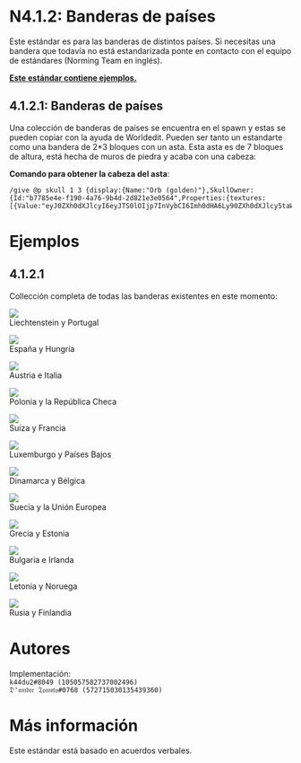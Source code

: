 # N4.1.2:  Banderas de países

Este estándar es para las banderas de distintos países. Si necesitas una bandera que todavía no está estandarizada ponte en contacto con el equipo de estándares (Norming Team en inglés).

**[Este estándar contiene ejemplos.](#examples)**

## 4.1.2.1:  Banderas de países

Una colección de banderas de países se encuentra en el spawn y estas se pueden copiar con la ayuda de Worldedit. Pueden ser tanto un estandarte como una bandera de 2*3 bloques con un asta. Esta asta es de 7 bloques de altura, está hecha de muros de piedra y acaba con una cabeza:

**Comando para obtener la cabeza del asta**:
```
/give @p skull 1 3 {display:{Name:"Orb (golden)"},SkullOwner:{Id:"b7785e4e-f190-4a76-9b4d-2d821e3e0564",Properties:{textures:[{Value:"eyJ0ZXh0dXJlcyI6eyJTS0lOIjp7InVybCI6Imh0dHA6Ly90ZXh0dXJlcy5taW5lY3JhZnQubmV0L3RleHR1cmUvNDUyZGNhNjhjOGY4YWY1MzNmYjczN2ZhZWVhY2JlNzE3Yjk2ODc2N2ZjMTg4MjRkYzJkMzdhYzc4OWZjNzcifX19"}]}}}
```

# Ejemplos

## 4.1.2.1
Collección completa de todas las banderas existentes en este momento:

![](https://i.imgur.com/7054378.png)  
Liechtenstein y Portugal

![](https://i.imgur.com/aZbCpW7.png)  
España y Hungría

![](https://i.imgur.com/VOT4osQ.png)  
Austria e Italia

![](https://i.imgur.com/vqL9SiN.png)  
Polonia y la República Checa

![](https://i.imgur.com/VFJ4GsI.png)  
Suíza y Francia

![](https://i.imgur.com/sg7j9mz.png)  
Luxemburgo y Países Bajos

![](https://i.imgur.com/tTat5VT.png)  
Dinamarca y Bélgica

![](https://i.imgur.com/Zu9ipmL.png)  
Suecia y la Unión Europea

![](https://i.imgur.com/LwqvD9l.png)  
Grecia y Estonia

![](https://i.imgur.com/I8KRfM2.png)  
Bulgaria e Irlanda

![](https://i.imgur.com/JHzAl7A.png)  
Letonia y Noruega

![](https://i.imgur.com/jD6P2Nh.png)  
Rusia y Finlandia

# Autores

Implementación:  
`k44du2#8049 (105057582737002496)`  
`𝔇'𝔞𝔪𝔡𝔯𝔢 𝔗𝔬𝔪𝔞𝔱𝔬#0768 (572715030135439360)`

# Más información

Este estándar está basado en acuerdos verbales.
